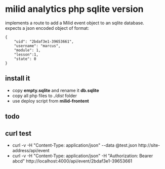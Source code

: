 
# milid analytics php sqlite version

implements a route to add a Milid event object to an sqlite database.
expects a json encoded object of format: 
```
{
	"uid": "2bdaf3e1-39653661",
	"username": "marcus",
	"module": 1,
	"lesson":1,
	"state": 0
}
```

## install it

- copy **empty.sqlite** and rename it **db.sqlite** 
- copy all php files to *./dist* folder
- use deploy script from **milid-frontent**

## todo

## curl test
- curl -v -H "Content-Type: application/json" --data @test.json http://site-address/api/event
- curl -v -H "Content-Type: application/json" -H "Authorization: Bearer abcd"  http://localhost:4000/api/event/2bdaf3e1-39653661
